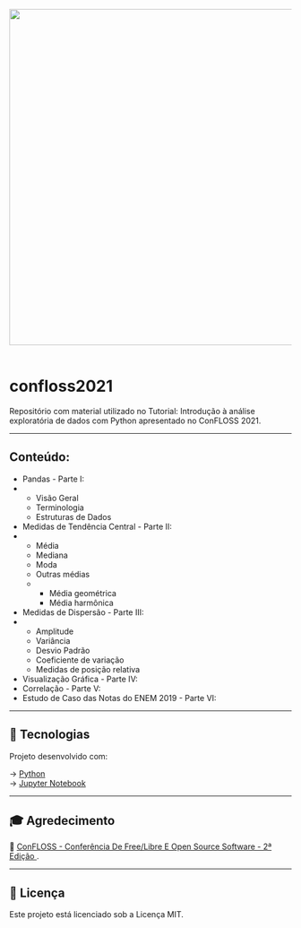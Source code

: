 <p align="center">
    <img src="/img/confloss_logo.png" width="600px"/><br><br>
</p>

# confloss2021
Repositório com material utilizado no Tutorial: Introdução à análise exploratória de dados com Python apresentado no ConFLOSS 2021.

------------
<h2>Conteúdo:</h2>

<ul>
    <li>Pandas - Parte I:</li>
    <li>
        <ul>
            <li>Visão Geral</li>
            <li>Terminologia</li>
            <li>Estruturas de Dados</li>
        </ul>
    </li>
    <li>Medidas de Tendência Central - Parte II:</li>
    <li>
        <ul>
            <li>Média</li>
            <li>Mediana</li>
            <li>Moda</li>
            <li>Outras médias</li>
            <li>
                <ul>
                    <li>Média geométrica</li>
                    <li>Média harmônica</li>
                </ul>
            </li>
        </ul>
    </li>
    <li>Medidas de Dispersão - Parte III:</li>
    <li>
        <ul>
            <li>Amplitude</li>
            <li>Variância</li>
            <li>Desvio Padrão</li>
            <li>Coeficiente de variação </li>
            <li>Medidas de posição relativa</li>
        </ul>
    </li>
    <li>Visualização Gráfica - Parte IV:</li>
    <li>Correlação - Parte V:</li>
    <li>Estudo de Caso das Notas do ENEM 2019 - Parte VI:</li>
</ul>

------------

<h2>🧪 Tecnologias</h2>

Projeto desenvolvido com:

&rarr; <a href="https://www.python.org/" target="_blank">Python</a> <br>
&rarr; <a href="https://jupyter.org/" target="_blank">Jupyter Notebook</a> <br>

------------

<h2>🎓 Agredecimento</h2>

🚀 <a href="https://confloss.com.br/" target="_blank">ConFLOSS - Conferência De Free/Libre E Open Source Software - 2ª Edição </a>.

------------
<h2>📝 Licença</h2>

Este projeto está licenciado sob a Licença MIT.